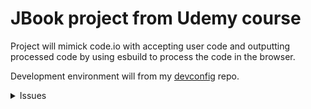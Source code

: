 # JBook project from Udemy course

Project will mimick code.io with accepting user code and
outputting processed code by using esbuild to process the
code in the browser.

Development environment will from my
[devconfig](https://github.com/justin0979/devconfig) repo.

<details>
  <summary>Issues</summary>

<details>
<summary>
2 ways to solve (2nd solution is best, 1st is for following lecture):
</summary>
<summary>
Solved issue with my dev-configuration to add `esbuild.wasm`
file to `dist` directory by running:
</summary>

```sh
npm i -D copy-webpack-plugin
```

In `config/webpack.common.js` add:

```javascript
const CopyWebpackPlugin = require("copy-webpack-plugin");

module.exports = {
  // ...,
  plugins: [
    new CopyWebpackPlugin({
      patterns: [
        {
          from: "public", // copies all public dir contents to dist dir
        },
      ],
    }),
  ],
};
```

<summary>
Another solution is to set `wasmURL` in `esbuild.startService` to use `unpkg`
</summary>

```javascript
const startService = async () => {
  const service = await esbuild.startService({
    worker: true,
    wasmURL:
      "https://unpkg.com/esbuild-wasm@0.8.27/esbuild.wasm",
  });
};
```

Now, `esbuild.wasm` does not need to be added to `public/`.

</details>

---

<details>

<summary>Solved issue with saving changes and browser showing error:</summary>

```sh
GET http://localhost:3000/favicon.ico  [HTTP/1.1 404 Not Found 0ms]
```

In `config/webpack.common.js` add:

```javascript
module.exports = {
  // ...,
  plugins: [
    new CopyWebpackPlugin({
      patterns: [
        {
          from: "public/esbuild.wasm",
        },
      ],
    }),
  ],
};
```

</details>

---

</details>

